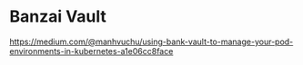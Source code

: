# Banzai Vault

<https://medium.com/@manhvuchu/using-bank-vault-to-manage-your-pod-environments-in-kubernetes-a1e06cc8face>
